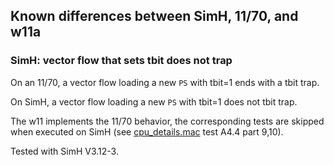 ## Known differences between SimH, 11/70, and w11a

### SimH: vector flow that sets tbit does not trap

On an 11/70, a vector flow loading a new `PS` with tbit=1 ends with a tbit trap.

On SimH, a vector flow loading a new `PS` with tbit=1 does not tbit trap.

The w11 implements the 11/70 behavior, the corresponding tests
are skipped when executed on SimH
(see [cpu_details.mac](../tools/tcode/cpu_details.mac) test A4.4 part 9,10).

Tested with SimH V3.12-3.
